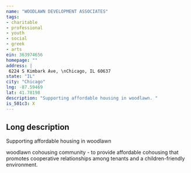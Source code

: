 ```yaml
---
name: "WOODLAWN DEVELOPMENT ASSOCIATES"
tags:
- charitable
- professional
- youth
- social
- greek
- arts
ein: 363974656
homepage: ""
address: |
 6224 S Kimbark Ave, \nChicago, IL 60637
state: "IL"
city: "Chicago"
lng: -87.59469
lat: 41.78198
description: "Supporting affordable housing in woodlawn. "
is_501c3: X
---
```


## Long description

Supporting affordable housing in woodlawn
  
  woodlawn cohousing community - to provide affordable cohousing that promotes cooperative relationships among tenants and a children-friendly environment. 
